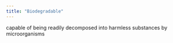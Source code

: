 ```yaml
---
title: "Biodegradable"
---
```

capable of being readily decomposed into harmless substances by microorganisms

